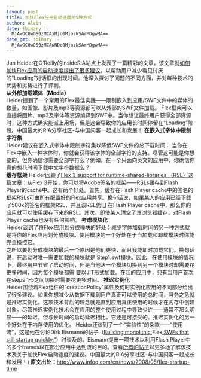 ```yaml
---
layout: post
title: 加快Flex应用启动速度的5种方式
author: Alvin
date: !binary |-
  MjAwOC0wOS0zMCAxMjo0MjozNSArMDgwMA==
date_gmt: !binary |-
  MjAwOC0wOS0zMCAwNDo0MjozNSArMDgwMA==
---
```

Jun Heider在O&rsquo;Reilly的InsideRIA站点上发表了一篇精彩的文章，该文章就<a href="http://www.insideria.com/2008/04/flex-ria-performance-considera.html">如何加快Flex应用的启动速度提出了很多建议</a>，以帮助用户减少看见讨厌的“Loading”对话框的出现时间。他深入探讨了问题的不同方面，并对每种技术的优势和劣势进行了评判。     
<strong>从外部加载媒体（Media）</strong>     
Heider提到了一个常用的Flex最佳实践&mdash;&mdash;限制嵌入到应用/SWF文件中的媒体的数量，如图像、影片及mp3等资源都可以从外部的SWF文件加载。 Flex框架可以直接将图片、mp3及字体等资源编译到SWF中。当你想让最终用户获得全部资源时，这种方式确实能派上用场，但是这会导致你的应用长时间停留在“Loading”阶段。中国最大的RIA分享社区-与中国闪客一起成长和发展！
<strong>在嵌入式字体中限制字符集</strong>     
Heider建议在嵌入式字体中限制字符集以降低SWF文件的总下载时间： 当你在Flex中嵌入一种字体时，你就会获得该字体的全部字符的支持。尽管这可能是你想要的，但你确信你需要全部字符么？例如，在一个只面向英文的应用中，你确信你真的想花时间下载中文字符数据么？     
<strong>缓存框架</strong>
Heider回顾了<a href="http://labs.adobe.com/wiki/index.php/Flex_3:Feature_Introductions:Flex_3_RSLs">Flex 3 support for runtime-shared-libraries （RSL）</a>这篇文章：从Flex 3开始，你可以将Adobe签名的框架&mdash;&mdash;RSLs缓存到Flash Player的cache中。这有两个好处。首先，缓存在Flash Player cache中的签名的框架RSLs可由所有配置好的Flex应用共享。换句话说，如果某人的应用已经下载了500k的签名的框架RSL，并且该RSL仍旧 在Flash Player cache中，那么你的应用就可以使用缓存下来的RSL。其次，即使某人清空了其浏览器缓存，对Flash Player cache也没有任何影响。
<strong>考虑模块化</strong>     
Heider谈到了将Flex应用划分成模块的好处：减少字体加载时间的另一种方式就是将你的Flex应用划分成模块。使用模块的一个好处在于当加载和卸载模块时你能完全操控它。     
之所以要划分成模块的最后一个原因是他们更快，而且我能即时加载它们。换句话说，在启动时唯一需要加载的模块就是 Step1.swf模块。因此，在使用模块的情况下，最终用户节省了启动时间，但是当他从一个模块切换到另一个模块时却需要花更多时间，因为每个模块都需 要以JIT形式加载。在我的应用中，只有当用户首次在steps 1-5之间切换时需要花更多时间。
<strong>推迟实例化      
</strong>Heider围绕着Flex组件的“creationPolicy”属性及何时实例化应用的不同部分给出了很多建议。如果你想减少从数据下载到用户真正可以使用的总时间，当务之急就是推迟实例化。这项技术背后的理念就是直到应用真正使用的时候才在内存中创建对象。尽管推迟实例化技术会在应用的整个使用过程中导致少许&mdash;&mdash;通常不那么明显&mdash;&mdash;的延迟，但与长时间的启动延迟相比，它还是可接受的。推迟实例化的另一个好处在于内存使用的优化。 Heider还谈到了一个“实验性”的条款&mdash;&mdash;“使用流”，这是他在讨论Dirk Eismann的帖子（<u>Building monolithic </u>Flex<u> SWFs that still startup quickly.”</u>）时谈及的。Eismann提出一项技术以利用Flash Player中的多个frames以在部分应用中达到流的目的。查看<a href="http://www.insideria.com/2008/04/flex-ria-performance-considera.html">所有的帖子</a>以更多地了解该技术及关于加快Flex启动速度的建议。中国最大的RIA分享社区-与中国闪客一起成长和发展！) 
<strong>原文出处：</strong><a href="http://www.infoq.com/cn/news/2008/05/flex-startup-time">http://www.infoq.com/cn/news/2008/05/flex-startup-time</a>
